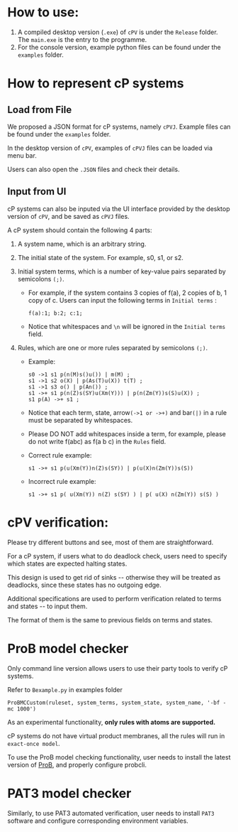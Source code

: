 # How to use:

1. A compiled desktop version (`.exe`) of `cPV` is under the `Release` folder.
   The `main.exe` is the entry to the programme.
2. For the console version, example python files can be found under the `examples` folder.

# How to represent cP systems

## Load from File

We proposed a JSON format for cP systems, namely `cPVJ`. Example files can be found under the `examples` folder.

In the desktop version of `cPV`, examples of `cPVJ` files can be loaded via menu bar.

Users can also open the `.JSON` files and check their details.

## Input from UI

cP systems can also be inputed via the UI interface provided by the desktop version of `cPV`, and be saved as `cPVJ` files.

A cP system should contain the following 4 parts:

1. A system name, which is an arbitrary string.
2. The initial state of the system. For example, s0, s1, or s2.
3. Initial system terms, which is a number of key-value pairs separated by semicolons `(;)`.

   - For example, if the system contains 3 copies of f(a), 2 copies of b, 1 copy of c.
     Users can input the following terms in `Initial terms` :

     ```
     f(a):1; b:2; c:1;
     ```

   - Notice that whitespaces and `\n` will be ignored in the `Initial terms` field.

4. Rules, which are one or more rules separated by semicolons `(;)`.

   - Example:

     ```
     s0 ->1 s1 p(n(M)s()u()) | m(M) ;
     s1 ->1 s2 o(X) | p(As(T)u(X)) t(T) ;
     s1 ->1 s3 o() | p(An()) ;
     s1 ->+ s1 p(n(Z)s(SY)u(Xm(Y))) | p(n(Zm(Y))s(S)u(X)) ;
     s1 p(A) ->+ s1 ;
     ```

   - Notice that each term, state, arrow`(->1 or ->+)` and bar`(|)` in a rule must be separated by whitespaces.
   - Please DO NOT add whitespaces inside a term, for example, please do not write f(abc) as f(a b c) in the `Rules` field.

   - Correct rule example:

     ```
     s1 ->+ s1 p(u(Xm(Y))n(Z)s(SY)) | p(u(X)n(Zm(Y))s(S))
     ```

   - Incorrect rule example:

     ```
     s1 ->+ s1 p( u(Xm(Y)) n(Z) s(SY) ) | p( u(X) n(Zm(Y)) s(S) )
     ```

# cPV verification:

Please try different buttons and see, most of them are straightforward.

For a cP system, if users what to do deadlock check, users need to specify which states are expected halting states.

This design is used to get rid of sinks -- otherwise they will be treated as deadlocks, since these states has no outgoing edge.

Additional specifications are used to perform verification related to terms and states -- to input them.

The format of them is the same to previous fields on terms and states.

# ProB model checker

Only command line version allows users to use their party tools to verify cP systems.

Refer to `Bexample.py` in examples folder

```
ProBMCCustom(ruleset, system_terms, system_state, system_name, '-bf -mc 1000')
```

As an experimental functionality, **only rules with atoms are supported.**

cP systems do not have virtual product membranes, all the rules will run in `exact-once model`.

To use the ProB model checking functionality, user needs to install the latest version of [ProB](https://www.probesoftware.com/), and properly configure probcli.

# PAT3 model checker

Similarly, to use PAT3 automated verification, user needs to install `PAT3` software and configure corresponding environment variables.
